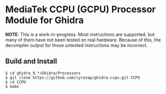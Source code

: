 # MediaTek CCPU (GCPU) Processor Module for Ghidra

**NOTE**: This is a work-in-progress. Most instructions are supported, but
many of them have not been tested on real hardware. Because of this, the
decompiler output for those untested instructions may be incorrect.

## Build and Install

```
$ cd ghidra_9.*/Ghidra/Processors
$ git clone https://github.com/cyrozap/ghidra-ccpu.git CCPU
$ cd CCPU
$ make
```
